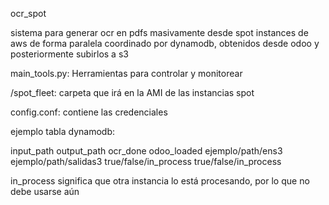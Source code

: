 ocr_spot

sistema para generar ocr en pdfs masivamente desde spot instances de aws de forma paralela coordinado por dynamodb, obtenidos desde odoo y posteriormente subirlos a s3

main_tools.py: Herramientas para controlar y monitorear

/spot_fleet: carpeta que irá en la AMI de las instancias spot

config.conf: contiene las credenciales


ejemplo tabla dynamodb:

input_path	output_path	ocr_done	odoo_loaded
ejemplo/path/ens3	ejemplo/path/salidas3	true/false/in_process	true/false/in_process

in_process significa que otra instancia lo está procesando, por lo que no debe usarse aún